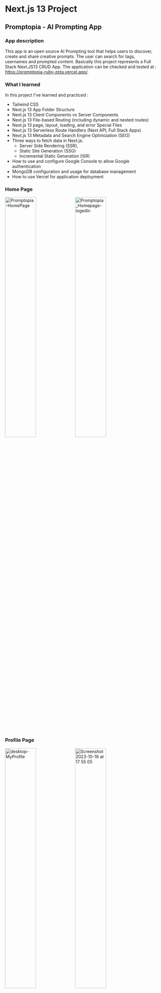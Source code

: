# Next.js 13 Project
## Promptopia - AI Prompting App
### App description
This app is an open source AI Prompting tool that helps users to discover, create and share creative prompts. The user can search for tags, usernames and prompted content. Basically this project represents a Full Stack Next.JS13 CRUD App.
The application can be checked and tested at : https://promptopia-ruby-zeta.vercel.app/.

### What I learned
In this project I've learned and practiced :
* Tailwind CSS
* Next.js 13 App Folder Structure
* Next.js 13 Client Components vs Server Components
* Next.js 13 File-based Routing (including dynamic and nested routes)
* Next.js 13 page, layout, loading, and error Special Files
* Next.js 13 Serverless Route Handlers (Next API, Full Stack Apps)
* Next.js 13 Metadata and Search Engine Optimization (SEO)
* Three ways to fetch data in Next.js:
  - Server Side Rendering (SSR),
  - Static Site Generation (SSG)
  - Incremental Static Generation (ISR)
* How to use and configure Google Console to allow Google authentication
* MongoDB configuration and usage for database management
* How to use Vercel for application deployment 

### Home Page
<img width="45%" alt="Promptopia-HomePage" src="https://github.com/ciubiadi/Promptopia/assets/46215033/502a4ce6-529e-4ba4-a712-6662b4866585">   <img width="45%" alt="Promptopia_Homepage-logedin" src="https://github.com/ciubiadi/Promptopia/assets/46215033/f9f1e734-3570-4b93-9ef4-69200e860f0a">

### Profile Page
<img width="45%" alt="desktop-MyProfile" src="https://github.com/ciubiadi/Promptopia/assets/46215033/f4dc2ba4-2b34-4c93-b680-7b9489ecdd3a">   <img width="45%" alt="Screenshot 2023-10-16 at 17 55 05" src="https://github.com/ciubiadi/Promptopia/assets/46215033/5dd515a9-9920-4a4a-9c11-c3a2aec26068">

### Confirm Deletion and Edit Page
<img width="45%" alt="desktop-ConfirmDeletion" src="https://github.com/ciubiadi/Promptopia/assets/46215033/e4ee496f-5c50-4143-a656-762384acc0ff">   <img width="45%" alt="Desktop-EditPost" src="https://github.com/ciubiadi/Promptopia/assets/46215033/89a0caf7-5f23-4eba-856b-6ab420ddac0d">

### Create Post and Live Search of prompts
<img width="45%" alt="Screenshot 2023-10-16 at 17 57 04" src="https://github.com/ciubiadi/Promptopia/assets/46215033/5552fca2-8fc9-4c4c-8654-829e8b115337">   <img width="45%" alt="desktop-CreatePost" src="https://github.com/ciubiadi/Promptopia/assets/46215033/08233f46-0c47-486a-b571-5e3398ab3416">

### Mobile view
<img width="45%" alt="Mobile Page" src="https://github.com/ciubiadi/Promptopia/assets/46215033/b0fb4af3-2c3b-471e-ba62-e730b8a465fd">   <img width="45%" alt="Screenshot 2023-10-16 at 18 00 58" src="https://github.com/ciubiadi/Promptopia/assets/46215033/2befe9bd-d652-440e-9bb7-cf3b7a5dd8f7">
